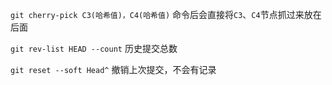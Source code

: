 

`git cherry-pick C3(哈希值)，C4(哈希值)` 命令后会直接将`C3`、`C4`节点抓过来放在后面

`git rev-list HEAD --count` 历史提交总数

`git reset --soft Head^` 撤销上次提交，不会有记录

